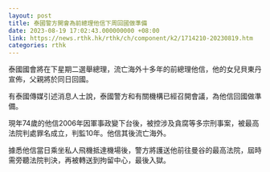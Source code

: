 ```yaml
---
layout: post
title: 泰國警方開會為前總理他信下周回國做準備　
date: 2023-08-19 17:02:43.000000000 +08:00
link: https://news.rthk.hk/rthk/ch/component/k2/1714210-20230819.htm
categories: rthk
---
```


泰國國會將在下星期二選舉總理，流亡海外十多年的前總理他信，他的女兒貝東丹宣佈，父親將於同日回國。

有泰國傳媒引述消息人士說，泰國警方和有關機構已經召開會議，為他信回國做準備。

現年74歲的他信2006年因軍事政變下台後，被控涉及貪腐等多宗刑事案，被最高法院判處罪名成立，判監10年。他信其後流亡海外。

據悉他信當日乘坐私人飛機抵達機場後，警方將護送他前往曼谷的最高法院，屆時需旁聽法院判決，再被轉送到拘留中心，最後入獄。
